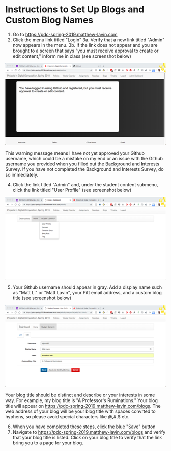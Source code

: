 # Instructions to Set Up Blogs and Custom Blog Names

1. Go to https://pdc-spring-2019.matthew-lavin.com
2. Click the menu link titled "Login"
3a. Verify that a new link titled "Admin" now appears in the menu. 
3b. If the link does not appear and you are brought to a screen that says "you must receive approval to create or edit content," inform me in class (see screenshot below) 

![Pending Approval Screenshot](pending-approval.png)

This warning message means I have not yet approved your Github username, which could be a mistake on my end or an issue with the Github username you provided when you filled out the Background and Interests Survey. If you have not completed the Background and Interests Survey, do so immediately.    

4. Click the link titled "Admin" and, under the student content submenu, click the link titled "User Profile" (see screenshot below)

![Link Screenshot](menu-link.png)

5. Your Github username should appear in gray. Add a display name such as "Matt L." or "Matt Lavin", your Pitt email address, and a custom blog title (see screenshot below)

![User Profile Screenshot](user-profile.png)

Your blog title should be distinct and describe or your interests in some way. For example, my blog title is "A Professor's Ruminations." Your blog title will appear on https://pdc-spring-2019.matthew-lavin.com/blogs. The web address of your blog will be your blog title with spaces convrted to hyphens, so please avoid special characters like @,#,$ etc. 

6. When you have completed these steps, click the blue "Save" button
7. Navigate to https://pdc-spring-2019.matthew-lavin.com/blogs and verify that your blog title is listed. Click on your blog title to verify that the link bring you to a page for your blog. 

